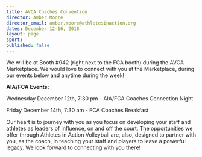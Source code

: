 ```yaml
---
title: AVCA Coaches Convention
director: Amber Moore
director_email: amber.moore@athletesinaction.org
dates: December 12-16, 2018
layout: page
sport: 
published: false
---
```

We will be at Booth #942 (right next to the FCA booth) during the AVCA Marketplace. We would love to connect with you at the Marketplace, during our events below and anytime during the week!

**AIA/FCA Events:**

Wednesday December 12th, 7:30 pm - AIA/FCA Coaches Connection Night

Friday December 14th, 7:30 am - FCA Coaches Breakfast

Our heart is to journey with you as you focus on developing your staff and athletes as leaders of influence, on and off the court. The opportunities we offer through Athletes in Action Volleyball are, also, designed to partner with you, as the coach, in teaching your staff and players to leave a powerful legacy. We look forward to connecting with you there!